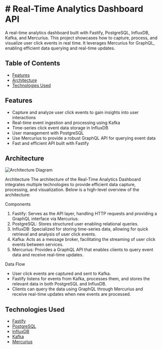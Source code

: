 # # Real-Time Analytics Dashboard API

A real-time analytics dashboard built with Fastify, PostgreSQL, InfluxDB, Kafka, and Mercurius. This project showcases how to capture, process, and visualize user click events in real time. It leverages Mercurius for GraphQL, enabling efficient data querying and real-time updates.

## Table of Contents

- [Features](#features)
- [Architecture](#architecture)
- [Technologies Used](#technologies-used)

## Features

- Capture and analyze user click events to gain insights into user interactions
- Real-time event ingestion and processing using Kafka
- Time-series click event data storage in InfluxDB
- User management with PostgreSQL
- Use Mercurius to provide a robust GraphQL API for querying event data
- Fast and efficient API built with Fastify

## Architecture

![Architecture Diagram](path/to/architecture-diagram.png)

Architecture
The architecture of the Real-Time Analytics Dashboard integrates multiple technologies to provide efficient data capture, processing, and visualization. Below is a high-level overview of the architecture:


Components
1. Fastify: Serves as the API layer, handling HTTP requests and providing a GraphQL interface via Mercurius.
2. PostgreSQL: Stores structured user enabling relational queries.
3. InfluxDB: Specialized for storing time-series data, allowing for quick retrieval and analysis of user click events.
4. Kafka: Acts as a message broker, facilitating the streaming of user click events between services.
5. Mercurius: Provides a GraphQL API that enables clients to query event data and receive real-time updates.

Data Flow
- User click events are captured and sent to Kafka.
- Fastify listens for events from Kafka, processes them, and stores the relevant data in both PostgreSQL and InfluxDB.
- Clients can query the data using GraphQL through Mercurius and receive real-time updates when new events are processed.

## Technologies Used

- [Fastify](https://www.fastify.io/)
- [PostgreSQL](https://www.postgresql.org/)
- [InfluxDB](https://www.influxdata.com/)
- [Kafka](https://kafka.apache.org/)
- [Mercurius](https://mercurius.dev/)

